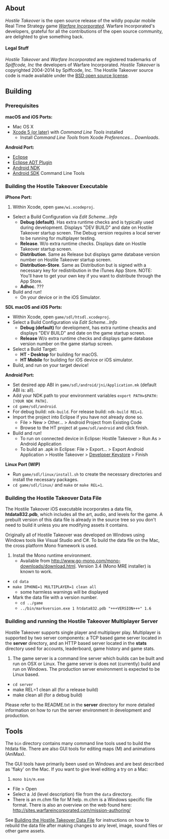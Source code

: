 ## About

*Hostile Takeover* is the open source release of the wildly popular mobile Real Time Strategy game [*Warfare Incorporated*](http://www.warfareincorporated.com/). Warfare Incorporated's developers, grateful for all the contributions of the open source community, are delighted to give something back.

#### Legal Stuff
*Hostile Takeover* and *Warfare Incorporated* are registered trademarks of *Spiffcode, Inc* the developers of Warfare Incorporated. *Hostile Takeover* is copyrighted 2004-2014 by Spiffcode, Inc. The Hostile Takeover source code is made available under the [BSD open source license](LICENSE.txt).

## Building

### Prerequisites
**macOS and iOS Ports:**
- Mac OS X
- [Xcode 5 (or later)](https://itunes.apple.com/us/app/xcode/id497799835?mt=12) with *Command Line Tools* installed
	- Install *Command Line Tools* from Xcode *Preferences... Downloads*.

**Android Port:**
- [Eclipse](https://eclipse.org)
- [Eclipse ADT Plugin](https://dl-ssl.google.com/android/eclipse/)
- [Android NDK](https://developer.android.com/ndk/)
- [Android SDK](https://developer.android.com/studio/) Command Line Tools

### Building the Hostile Takeover Executable

**iPhone Port:**
1. Within Xcode, open `game/wi.xcodeproj`.
- Select a Build Configuration via *Edit Scheme...Info*
	- **Debug (default)**. Has extra runtime checks and is typically used during development. Displays "DEV BUILD" and date on Hostile Takeover startup screen. The Debug version requires a local server to be running for multiplayer testing.
	- **Release**. W/o extra runtime checks. Displays date on Hostile Takeover startup screen.
	- **Distribution**. Same as Release but displays game database version number on Hostile Takeover startup screen.
	- **Distribution-Store**. Same as Distribution but is signed with a necessary key for redistribution in the iTunes App Store. NOTE: You'll have to get your own key if you want to distribute through the App Store.
	- **Adhoc**. ???
- Build and run!
	- On your device or in the iOS Simulator.

**SDL macOS and iOS Ports:**
- Within Xcode, open `game/sdl/htsdl.xcodeproj`.
- Select a Build Configuration via *Edit Scheme...Info*
	- **Debug (default)** for development, has extra runtime cheacks and displays "DEV BUILD" and date on the game startup screen.
	- **Release** W/o extra runtime checks and displays game database version number on the game startup screen.
- Select a Build Target:
	- **HT - Desktop** for building for macOS.
	- **HT  Mobile** for building for iOS device or iOS simulator.
- Build, and run on your target device!

**Android Port:**
- Set desired app ABI in `game/sdl/android/jni/Application.mk` (default ABI is: all).
- Add your NDK path to your environment variables `export PATH=$PATH:[YOUR NDK PATH]`.
- `cd game/sdl/android`.
- For debug build: `ndk-build`. For release build: `ndk-build REL=1`.
- Import the project into Eclipse if you have not already done so.
    - File > New > Other... > Android Project from Existing Code
    - Browse to the HT project at `game/sdl/android` and click finish.
- Build and run!
	- To run on connected device in Eclipse: Hostile Takeover > Run As > Android Application
	- To build an .apk in Eclipse: File > Export... > Export Android Application > Hostile Takeover > [Developer Keystore](https://developer.android.com/training/articles/keystore.html) > Finish

**Linux Port (WIP)**

- Run `game/sdl/linux/install.sh` to create the necessary directories and install the necessary packages.
- `cd game/sdl/linux/` and `make` or `make REL=1`.

### Building the Hostile Takeover Data File
The Hostile Takeover iOS executable incorporates a data file, **htdata832.pdb**, which includes all the art, audio, and levels for the game. A prebuilt version of this data file is already in the source tree so you don't need to build it unless you are modifying assets it contains.

Originally all of Hostile Takeover was developed on Windows using Windows tools like Visual Studio and C#. To build the data file on the Mac, the cross platform Mono framework is used.

1. Install the Mono runtime environment.
	- Available from http://www.go-mono.com/mono-downloads/download.html. Version 3.4 (Mono MRE installer) is known to work.
- `cd data`
- `make IPHONE=1 MULTIPLAYER=1 clean all`
	- some harmless warnings will be displayed
- Mark the data file with a version number.
	- `cd ../game`
    - `../bin/markversion.exe 1 htdata832.pdb "+++VERSION+++" 1.6`

### Building and running the Hostile Takeover Multiplayer Server
Hostile Takeover supports single player and multiplayer play. Multiplayer is supported by two server components: a TCP based game server located in the **server** directory, and an HTTP based server located in the **stats** directory used for accounts, leaderboard, game history and game stats.

1. The game server is a command line server which builds can be built and run on OSX or Linux. The game server is does not (currently) build and run on Windows. The production server environment is expected to be Linux based.
- `cd server`
- make REL=1 clean all (for a release build)
- make clean all (for a debug build)

Please refer to the README.txt in the **server** directory for more detailed information on how to run the server environment in development and production.

## Tools
The `bin` directory contains many command line tools used to build the htdata file. There are also GUI tools for editing maps (M) and animations (AniMax).

The GUI tools have primarily been used on Windows and are best described as 'flaky' on the Mac. If you want to give level editing a try on a Mac:

1. `mono bin/m.exe`
- File > Open
- Select a .ld (level description) file from the `data` directory.
- There is an m.chm file for M help. m.chm is a Windows specific file format. There is also an overview on the web found here: http://sites.warfareincorporated.com/mission-authoring/

See [Building the Hostile Takeover Data File](#building-the-hostile-takeover-data-file) for instructions on how to rebuild the data file after making changes to any level, image, sound files or other game assets.
